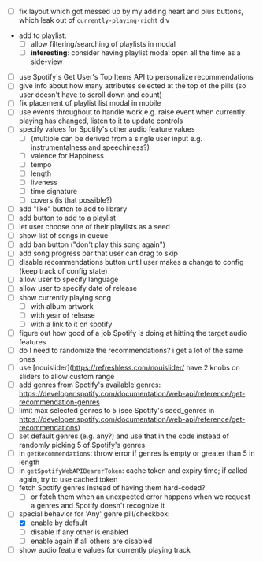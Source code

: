 - [ ] fix layout which got messed up by my adding heart and plus buttons, which leak out of `currently-playing-right` div
- add to playlist:
    - [ ] allow filtering/searching of playlists in modal
    - [ ] **interesting**: consider having playlist modal open all the time as a side-view
- [ ] use Spotify's Get User's Top Items API to personalize recommendations
- [ ] give info about how many attributes selected at the top of the pills (so user doesn't have to scroll down and count)
- [ ] fix placement of playlist list modal in mobile
- [ ] use events throughout to handle work e.g. raise event when currently playing has changed, listen to it to update controls
- [ ] specify values for Spotify's other audio feature values
    - [ ] (multiple can be derived from a single user input e.g. instrumentalness and speechiness?)
    - [ ] valence for Happiness
    - [ ] tempo
    - [ ] length
    - [ ] liveness
    - [ ] time signature
    - [ ] covers (is that possible?)
- [ ] add "like" button to add to library
- [ ] add button to add to a playlist
- [ ] let user choose one of their playlists as a seed
- [ ] show list of songs in queue
- [ ] add ban button ("don't play this song again")
- [ ] add song progress bar that user can drag to skip
- [ ] disable recommendations button until user makes a change to config (keep track of config state)
- [ ] allow user to specify language
- [ ] allow user to specify date of release
- [ ] show currently playing song
    - [ ] with album artwork
    - [ ] with year of release
    - [ ] with a link to it on spotify
- [ ] figure out how good of a job Spotify is doing at hitting the target audio features
- [ ] do I need to randomize the recommendations? i get a lot of the same ones
- [ ] use [nouislider](https://refreshless.com/nouislider/ have 2 knobs on sliders to allow custom range
- [ ] add genres from Spotify's available genres: https://developer.spotify.com/documentation/web-api/reference/get-recommendation-genres
- [ ] limit max selected genres to 5 (see Spotify's seed_genres in https://developer.spotify.com/documentation/web-api/reference/get-recommendations)
- [ ] set default genres (e.g. any?) and use that in the code instead of randomly picking 5 of Spotify's genres
- [ ] in `getRecommendations`: throw error if genres is empty or greater than 5 in length
- [ ] in `getSpotifyWebAPIBearerToken`: cache token and expiry time; if called again, try to use cached token
- [ ] fetch Spotify genres instead of having them hard-coded?
    - [ ] or fetch them when an unexpected error happens when we request a genres and Spotify doesn't recognize it
- [ ] special behavior for 'Any' genre pill/checkbox:
    - [x] enable by default
    - [ ] disable if any other is enabled
    - [ ] enable again if all others are disabled
- [ ] show audio feature values for currently playing track